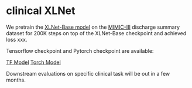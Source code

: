 # clinical XLNet

We pretrain the [XLNet-Base model](https://github.com/zihangdai/xlnet) on the [MIMIC-III](https://mimic.physionet.org/about/mimic/) discharge summary dataset for 200K steps on top of the XLNet-Base checkpoint and achieved loss xxx. 

Tensorflow checkpoint and Pytorch checkpoint are available:

[TF Model]()
[Torch Model]()

Downstream evaluations on specific clinical task will be out in a few months.

